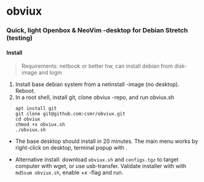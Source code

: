 # obviux

### Quick, light Openbox &amp; NeoVim -desktop for Debian Stretch (testing)

#### Install
> Requirements: netbook or better hw, can install debian from disk-image and login
1. Install base debian system from a netinstall -image (no desktop). Reboot.
2. In a root shell, install git, clone obviux -repo, and run obviux.sh
	```shell
	apt install git
	git clone git@github.com:csmr/obviux.git
	cd obviux
	chmod +x obviux.sh
	./obviux.sh
	```

- The base desktop should install in 20 minutes. The main menu works by right-click on desktop, terminal popup with <F2>.

- Alternative install: download `obviux.sh` and `configs.tgz` to target computer with wget, or use usb-transfer. Validate installer with with `md5sum obviux.sh`, enable +x -flag and run.

